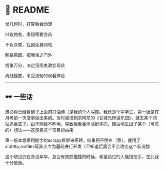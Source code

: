# 🎇 README

曾几何时，打算看会动漫

兴致勃勃，发现需要会员

不负众望，找到免费网站

网络原因，把我拒之门外

惆怅万分，决定用爬虫改变现状

离线播放，享受流畅的观看体验

---
## 🕶 一些话

想必你已经看到了上面的打油诗（是我的个人写照。我还是个中学生，第一版是在月考前一天没事做出来的。当时被推到京阿尼的《甘城光辉游乐园》，就去某个网站追番去了。由于网络不咋地，导致我看番体验挺差的，随后萌生出了某个（可恶的）想法——这便是这个项目的由来

第一版本想着用刚学的scrapy框架来搭建，结果用不明白（蔡）。就用了aiohttp,aiofiles等异步库为基础进行开发（不知道后面会不会改变这个状况捏

这个项目仍在青涩年华，总会有跌跌撞撞的时候，希望路过的人能搭把手，在此我十分感谢。
